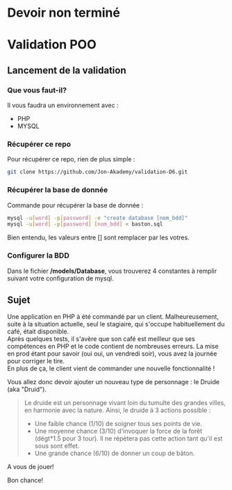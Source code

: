 # Devoir non terminé


# Validation POO

## Lancement de la validation

### Que vous faut-il?
Il vous faudra un environnement avec :
- PHP
- MYSQL

### Récupérer ce repo
Pour récupérer ce repo, rien de plus simple :
```bash
git clone https://github.com/Jon-Akademy/validation-D6.git
```

### Récupérer la base de donnée
Commande pour récupérer la base de donnée :
```bash
mysql -u[word] -p[password] -e "create database [nom_bdd]"
mysql -u[word] -p[password] [nom_bdd] < baston.sql
```

Bien entendu, les valeurs entre [] sont remplacer par les votres.

### Configurer la BDD
Dans le fichier __/models/Database__, vous trouverez 4 constantes à remplir suivant votre configuration de mysql.


## Sujet
Une application en PHP à été commandé par un client. Malheureusement, suite à la situation actuelle, seul le stagiaire, qui s'occupe habituellement du café, était disponible.  
Après quelques tests, il s'avère que son café est meilleur que ses compétences en PHP et le code contient de nombreuses erreurs. La mise en prod étant pour savoir (oui oui, un vendredi soir), vous avez la journée pour corriger le tire.  
En plus de ça, le client vient de commander une nouvelle fonctionnalité !

Vous allez donc devoir ajouter un nouveau type de personnage : le Druide (aka "Druid").

>Le druide est un personnage vivant loin du tumulte des grandes villes, en harmonie avec la nature.
>Ainsi, le druide à 3 actions possible :  
>- Une faible chance (1/10) de soigner tous ses points de vie.
>- Une moyenne chance (3/10) d'invoquer la force de la forêt (dégt*1.5 pour 3 tour). Il ne répètera pas cette action tant qu'il est sous sont effet.
>- Une grande chance (6/10) de donner un coup de bâton.

A vous de jouer!

Bon chance!
